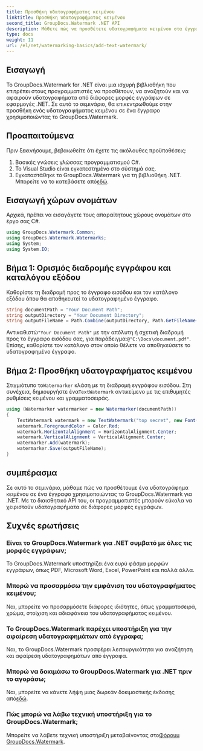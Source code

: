 ```yaml
---
title: Προσθήκη υδατογραφήματος κειμένου
linktitle: Προσθήκη υδατογραφήματος κειμένου
second_title: GroupDocs.Watermark .NET API
description: Μάθετε πώς να προσθέτετε υδατογραφήματα κειμένου στα έγγραφά σας χρησιμοποιώντας το υδατογράφημα Groupdocs για .NET με αυτόν τον αναλυτικό οδηγό.
type: docs
weight: 11
url: /el/net/watermarking-basics/add-text-watermark/
---
```

## Εισαγωγή
Το GroupDocs.Watermark for .NET είναι μια ισχυρή βιβλιοθήκη που επιτρέπει στους προγραμματιστές να προσθέτουν, να αναζητούν και να αφαιρούν υδατογραφήματα από διάφορες μορφές εγγράφων σε εφαρμογές .NET. Σε αυτό το σεμινάριο, θα επικεντρωθούμε στην προσθήκη ενός υδατογραφήματος κειμένου σε ένα έγγραφο χρησιμοποιώντας το GroupDocs.Watermark.
## Προαπαιτούμενα
Πριν ξεκινήσουμε, βεβαιωθείτε ότι έχετε τις ακόλουθες προϋποθέσεις:
1. Βασικές γνώσεις γλώσσας προγραμματισμού C#.
2. Το Visual Studio είναι εγκατεστημένο στο σύστημά σας.
3.  Εγκαταστάθηκε το GroupDocs.Watermark για τη βιβλιοθήκη .NET. Μπορείτε να το κατεβάσετε από[εδώ](https://releases.groupdocs.com/Watermark/net/).

## Εισαγωγή χώρων ονομάτων
Αρχικά, πρέπει να εισαγάγετε τους απαραίτητους χώρους ονομάτων στο έργο σας C#.
```csharp
using GroupDocs.Watermark.Common;
using GroupDocs.Watermark.Watermarks;
using System;
using System.IO;
```
## Βήμα 1: Ορισμός διαδρομής εγγράφου και καταλόγου εξόδου
Καθορίστε τη διαδρομή προς το έγγραφο εισόδου και τον κατάλογο εξόδου όπου θα αποθηκευτεί το υδατογραφημένο έγγραφο.
```csharp
string documentPath = "Your Document Path";
string outputDirectory = "Your Document Directory";
string outputFileName = Path.Combine(outputDirectory, Path.GetFileName(documentPath));
```
 Αντικαθιστώ`"Your Document Path"` με την απόλυτη ή σχετική διαδρομή προς το έγγραφο εισόδου σας, για παράδειγμα:`@"C:\Docs\document.pdf"`. Επίσης, καθορίστε τον κατάλογο στον οποίο θέλετε να αποθηκεύσετε το υδατογραφημένο έγγραφο.
## Βήμα 2: Προσθήκη υδατογραφήματος κειμένου
 Στιγμιότυπο το`Watermarker` κλάση με τη διαδρομή εγγράφου εισόδου. Στη συνέχεια, δημιουργήστε ένα`TextWatermark` αντικείμενο με τις επιθυμητές ρυθμίσεις κειμένου και γραμματοσειράς.
```csharp
using (Watermarker watermarker = new Watermarker(documentPath))
{
    TextWatermark watermark = new TextWatermark("top secret", new Font("Arial", 36));
    watermark.ForegroundColor = Color.Red;
    watermark.HorizontalAlignment = HorizontalAlignment.Center;
    watermark.VerticalAlignment = VerticalAlignment.Center;
    watermarker.Add(watermark);
    watermarker.Save(outputFileName);
}
```

## συμπέρασμα
Σε αυτό το σεμινάριο, μάθαμε πώς να προσθέτουμε ένα υδατογράφημα κειμένου σε ένα έγγραφο χρησιμοποιώντας το GroupDocs.Watermark για .NET. Με το διαισθητικό API του, οι προγραμματιστές μπορούν εύκολα να χειριστούν υδατογραφήματα σε διάφορες μορφές εγγράφων.
## Συχνές ερωτήσεις
### Είναι το GroupDocs.Watermark για .NET συμβατό με όλες τις μορφές εγγράφων;
Το GroupDocs.Watermark υποστηρίζει ένα ευρύ φάσμα μορφών εγγράφων, όπως PDF, Microsoft Word, Excel, PowerPoint και πολλά άλλα.
### Μπορώ να προσαρμόσω την εμφάνιση του υδατογραφήματος κειμένου;
Ναι, μπορείτε να προσαρμόσετε διάφορες ιδιότητες, όπως γραμματοσειρά, χρώμα, στοίχιση και αδιαφάνεια του υδατογραφήματος κειμένου.
### Το GroupDocs.Watermark παρέχει υποστήριξη για την αφαίρεση υδατογραφημάτων από έγγραφα;
Ναι, το GroupDocs.Watermark προσφέρει λειτουργικότητα για αναζήτηση και αφαίρεση υδατογραφημάτων από έγγραφα.
### Μπορώ να δοκιμάσω το GroupDocs.Watermark για .NET πριν το αγοράσω;
 Ναι, μπορείτε να κάνετε λήψη μιας δωρεάν δοκιμαστικής έκδοσης από[εδώ](https://releases.groupdocs.com/).
### Πώς μπορώ να λάβω τεχνική υποστήριξη για το GroupDocs.Watermark;
 Μπορείτε να λάβετε τεχνική υποστήριξη μεταβαίνοντας στο[Φόρουμ GroupDocs.Watermark](https://forum.groupdocs.com/c/watermark/19).